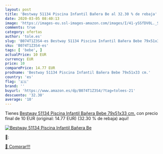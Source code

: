 ```yaml
---
layout: post
title: 'Bestway 51134 Piscina Infantil Bañera Be al 32.30 % de rebaja'
date: 2020-03-05 08:40:13
image: 'https://images-eu.ssl-images-amazon.com/images/I/41-ySSfDV0L._SL400_.jpg'
comments: true
category: ofertas
author: 'tole.es'
slug: 'B074T1Z3S4-es Bestway 51134 Piscina Infantil Bañera Bebe 79x51x33 cm.'
sku: 'B074T1Z3S4-es'
tags: [ 'bebe', ]
actualPrice: 10 EUR
currency: EUR
price: 10
comparePrice: 14.77 EUR
prodname: 'Bestway 51134 Piscina Infantil Bañera Bebe 79x51x33 cm.'
country: 'es'
flag: '🇪🇸'
brand: ''
buyurl: 'https://www.amazon.es/dp/B074T1Z3S4/?tag=tolees-21'
descuento: '32.30'
average: '10'
---
```


Tienes [Bestway 51134 Piscina Infantil Bañera Bebe 79x51x33 cm.](https://www.amazon.es/dp/B074T1Z3S4/?tag=tolees-21) con precio final de  10 EUR (original: 14.77 EUR) (32.30 %  de rebaja) aqui!

[![Bestway 51134 Piscina Infantil Bañera Be](https://images-eu.ssl-images-amazon.com/images/I/41-ySSfDV0L._SL400_.jpg)](https://www.amazon.es/dp/B074T1Z3S4/?tag=tolees-21)

🔎:


[🛒 Comprar!!!](https://www.amazon.es/dp/B074T1Z3S4/?tag=tolees-21)
